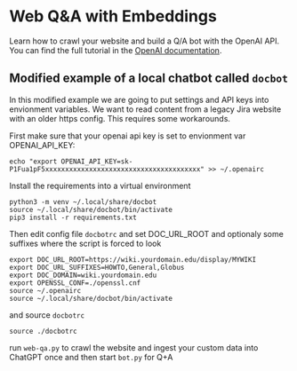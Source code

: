 # Web  Q&A with Embeddings

Learn how to crawl your website and build a Q/A bot with the OpenAI API. You can find the full tutorial in the [OpenAI documentation](https://platform.openai.com/docs/tutorials/web-qa-embeddings).


## Modified example of a local chatbot called `docbot`

In this modified example we are going to put settings and API keys into envionment variables. We want to  read content from a legacy Jira website with an older https config. This requires some workarounds.

First make sure that your openai api key is set to envionment var OPENAI_API_KEY:

```
echo "export OPENAI_API_KEY=sk-P1Fua1pF5xxxxxxxxxxxxxxxxxxxxxxxxxxxxxxxxxxxxxxx" >> ~/.openairc
```

Install the requirements into a virtual environment 

```
python3 -m venv ~/.local/share/docbot
source ~/.local/share/docbot/bin/activate
pip3 install -r requirements.txt

```

Then edit config file `docbotrc` and set DOC_URL_ROOT and optionaly some suffixes where the script is forced to look

```
export DOC_URL_ROOT=https://wiki.yourdomain.edu/display/MYWIKI
export DOC_URL_SUFFIXES=HOWTO,General,Globus
export DOC_DOMAIN=wiki.yourdomain.edu
export OPENSSL_CONF=./openssl.cnf
source ~/.openairc
source ~/.local/share/docbot/bin/activate
```

and source `docbotrc` 

```
source ./docbotrc
```

run `web-qa.py` to crawl the website and ingest your custom data into ChatGPT once and then start `bot.py` for Q+A




